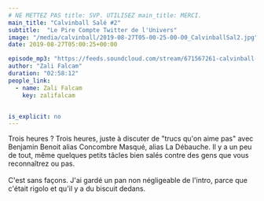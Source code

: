 ```yaml
---
# NE METTEZ PAS title: SVP. UTILISEZ main_title: MERCI.
main_title: "Calvinball Salé #2"
subtitle:  "Le Pire Compte Twitter de l'Univers"
image: "/media/calvinball/2019-08-27T05-00-25-00-00_CalvinballSal2.jpg"
date: 2019-08-27T05:00:25+00:00

episode_mp3: "https://feeds.soundcloud.com/stream/671567261-calvinball-radio-calvinball-sale-2-le-pire-compte-twitter-de-lunivers.mp3"
author: "Zali Falcam"
duration: "02:58:12"
people_link: 
  - name: Zali Falcam
    key: zalifalcam


is_explicit: no
---
```


<PodcastHeader/>

<!-- ECRIRE LA DESCRIPTION DE L'EPISODE SOUS CETTE LIGNE -->
Trois heures ? Trois heures, juste à discuter de "trucs qu'on aime pas" avec Benjamin Benoit alias Concombre Masqué, alias La Débauche. Il y a un peu de tout, même quelques petits tâcles bien salés contre des gens que vous reconnaîtrez ou pas.<br><br>C'est sans façons. J'ai gardé un pan non négligeable de l'intro, parce que c'était rigolo et qu'il y a du biscuit dedans.

